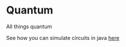 # Quantum

All things quantum  


See how you can simulate circuits in java [here](https://github.com/arpanojha/Quantum/tree/main/c290/java_sim)
